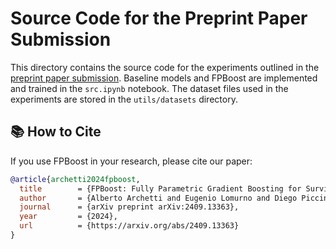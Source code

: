 # Source Code for the Preprint Paper Submission

This directory contains the source code for the experiments outlined in the [preprint paper submission](https://arxiv.org/abs/2409.13363).
Baseline models and FPBoost are implemented and trained in the `src.ipynb` notebook.
The dataset files used in the experiments are stored in the `utils/datasets` directory.

## 📚 How to Cite

If you use FPBoost in your research, please cite our paper:

```bibtex
@article{archetti2024fpboost,
  title        = {FPBoost: Fully Parametric Gradient Boosting for Survival Analysis},
  author       = {Alberto Archetti and Eugenio Lomurno and Diego Piccinotti and Matteo Matteucci},
  journal      = {arXiv preprint arXiv:2409.13363},
  year         = {2024},
  url          = {https://arxiv.org/abs/2409.13363}
}
```
